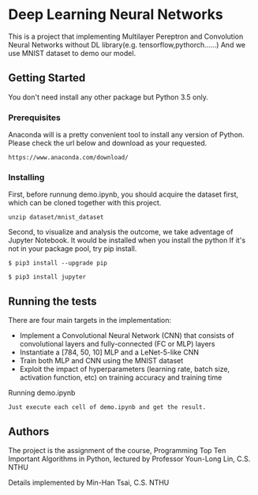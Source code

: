 # Deep Learning Neural Networks

This is a project that implementing Multilayer Pereptron and Convolution Neural Networks without DL library(e.g. tensorflow,pythorch......)
And we use MNIST dataset to demo our model. 
## Getting Started

You don't need install any other package but Python 3.5 only. 

### Prerequisites

Anaconda will is a pretty convenient tool to install any version of Python. Please check the url below and download as your requested.

```
https://www.anaconda.com/download/
```

### Installing

First, before runnung demo.ipynb, you should acquire the dataset first, which can be cloned together with this project.	

```
unzip dataset/mnist_dataset
```

Second, to visualize and analysis the outcome, we take adventage of Jupyter Notebook. It would be installed when you install the python
If it's not in your package pool, try pip install.  

```
$ pip3 install --upgrade pip

$ pip3 install jupyter
```

## Running the tests

There are four main targets in the implementation:

- Implement a Convolutional Neural Network (CNN) that consists of convolutional layers and fully-connected (FC or MLP) layers
- Instantiate a [784, 50, 10] MLP and a LeNet-5-like CNN
- Train both MLP and CNN using the MNIST dataset
- Exploit the impact of hyperparameters (learning rate, batch size, activation function, etc) on training accuracy and training time

Running demo.ipynb 

```
Just execute each cell of demo.ipynb and get the result.
```

## Authors

The project is the assignment of the course, Programming Top Ten Important Algorithms in Python, lectured by Professor Youn-Long Lin, C.S. NTHU 

Details implemented by Min-Han Tsai, C.S. NTHU
